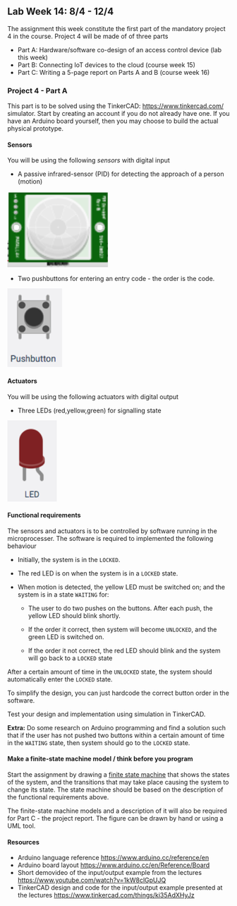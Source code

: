 ## Lab Week 14: 8/4 - 12/4

The assignment this week constitute the first part of the mandatory project 4 in the course. Project 4 will be made of of three parts

- Part A: Hardware/software co-design of an access control device (lab this week)
- Part B: Connecting IoT devices to the cloud (course week 15)
- Part C: Writing a 5-page report on Parts A and B (course week 16)

### Project 4 - Part A

This part is to be solved using the TinkerCAD: https://www.tinkercad.com/ simulator. Start by creating an account if you do not already have one. If you have an Arduino board yourself, then you may choose to build the actual physical prototype.

#### Sensors

You will be using the following *sensors* with digital input

- A passive infrared-sensor (PID) for detecting the approach of a person (motion)

![](assets/markdown-img-paste-20181028082134355.png)

- Two pushbuttons for entering an entry code - the order is the code.

![](assets/markdown-img-paste-20181028082117798.png)

#### Actuators

You will be using the following actuators with digital output

- Three LEDs (red,yellow,green) for signalling state

![](assets/markdown-img-paste-20181028082159152.png)


#### Functional requirements

The sensors and actuators is to be controlled by software running in the microprocesser. The software is required to implemented the following behaviour

- Initially, the system is in the `LOCKED`.

- The red LED is on when the system is in a `LOCKED` state.

- When motion is detected, the yellow LED must be switched on; and the system is in a state `WAITING` for:

   - The user to do two pushes on the buttons. After each push, the yellow LED should blink shortly.

   - If the order it correct, then system will become `UNLOCKED`, and the green LED is switched on.

   - If the order it not correct, the red LED should blink and the system will go back to a `LOCKED` state

After a certain amount of time in the `UNLOCKED` state, the system should automatically enter the `LOCKED` state.

To simplify the design, you can just hardcode the correct button order in the software.

Test your design and implementation using simulation in TinkerCAD.

**Extra:** Do some research on Arduino programming and find a solution such that if the user has not pushed two buttons within a certain amount of time in the `WAITING` state, then system should go to the `LOCKED` state.

#### Make a finite-state machine model / think before you program

Start the assignment by drawing a [finite state machine](https://en.wikipedia.org/wiki/Finite-state_machine) that shows the states of the system, and the transitions that may take place causing the system to change its state. The state machine should be based on the description of the functional requirements above.

The finite-state machine models and a description of it will also be required for Part C - the project report. The figure can be drawn by hand or using a UML tool.

#### Resources

- Arduino language reference https://www.arduino.cc/reference/en
- Arduino board layout https://www.arduino.cc/en/Reference/Board   
- Short demovideo of the input/output example from the lectures https://www.youtube.com/watch?v=1kW8clGpUJQ
- TinkerCAD design and code for the input/output example presented at the lectures https://www.tinkercad.com/things/ki35AdXHyJz
